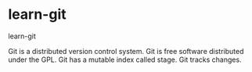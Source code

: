 # learn-git
learn-git

Git is a distributed version control system.
Git is free software distributed under the GPL.
Git has a mutable index called stage.
Git tracks changes.